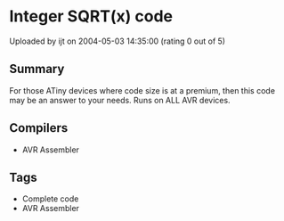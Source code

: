 # Integer SQRT(x) code

Uploaded by ijt on 2004-05-03 14:35:00 (rating 0 out of 5)

## Summary

For those ATiny devices where code size is at a premium, then this code may be an answer to your needs. Runs on ALL AVR devices.

## Compilers

- AVR Assembler

## Tags

- Complete code
- AVR Assembler
